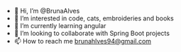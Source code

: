 - 👋 Hi, I’m @BrunaAlves
- 👀 I’m interested in code, cats, embroideries and books
- 🌱 I’m currently learning angular
- 💞️ I’m looking to collaborate with Spring Boot projects
- 📫 How to reach me brunahlves94@gmail.com

<!---
BrunaAlves/BrunaAlves is a ✨ special ✨ repository because its `README.md` (this file) appears on your GitHub profile.
You can click the Preview link to take a look at your changes.
--->
